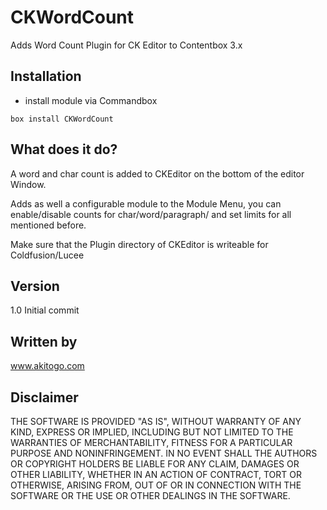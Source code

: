 # CKWordCount
Adds Word Count Plugin for CK Editor to Contentbox 3.x

## Installation
- install module via Commandbox 

```
box install CKWordCount
```
## What does it do?
A word and char count is added to CKEditor on the bottom of the editor Window.

Adds as well a configurable module to the Module Menu, you can enable/disable counts for char/word/paragraph/ and set limits for all mentioned before.

Make sure that the Plugin directory of CKEditor is writeable for Coldfusion/Lucee

## Version
1.0 Initial commit

## Written by
www.akitogo.com

## Disclaimer
THE SOFTWARE IS PROVIDED "AS IS", WITHOUT WARRANTY OF ANY KIND, EXPRESS OR IMPLIED, INCLUDING BUT NOT LIMITED TO THE WARRANTIES OF MERCHANTABILITY, FITNESS FOR A PARTICULAR PURPOSE AND NONINFRINGEMENT. IN NO EVENT SHALL THE AUTHORS OR COPYRIGHT HOLDERS BE LIABLE FOR ANY CLAIM, DAMAGES OR OTHER LIABILITY, WHETHER IN AN ACTION OF CONTRACT, TORT OR OTHERWISE, ARISING FROM, OUT OF OR IN CONNECTION WITH THE SOFTWARE OR THE USE OR OTHER DEALINGS IN THE SOFTWARE.
